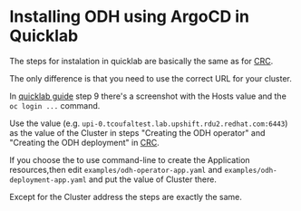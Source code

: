 # Installing ODH using ArgoCD in Quicklab

The steps for instalation in quicklab are basically the same as for [CRC](../crc/odh-install-crc.md).

The only difference is that you need to use the correct URL for your cluster.

In [quicklab guide](./quicklab.md) step 9 there's a screenshot with the Hosts value and the `oc login ...` command.

Use the value (e.g. `upi-0.tcoufaltest.lab.upshift.rdu2.redhat.com:6443`) as the value of the Cluster in steps "Creating the ODH operator" and "Creating the ODH deployment" in [CRC](../crc/odh-install-crc.md).

If you choose the to use command-line to create the Application resources,then edit `examples/odh-operator-app.yaml` and `examples/odh-deployment-app.yaml` and put the value of Cluster there.

Except for the Cluster address the steps are exactly the same.
